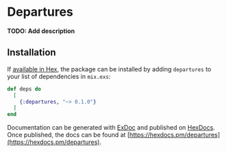 # Departures

**TODO: Add description**

## Installation

If [available in Hex](https://hex.pm/docs/publish), the package can be installed
by adding `departures` to your list of dependencies in `mix.exs`:

```elixir
def deps do
  [
    {:departures, "~> 0.1.0"}
  ]
end
```

Documentation can be generated with [ExDoc](https://github.com/elixir-lang/ex_doc)
and published on [HexDocs](https://hexdocs.pm). Once published, the docs can
be found at [https://hexdocs.pm/departures](https://hexdocs.pm/departures).

